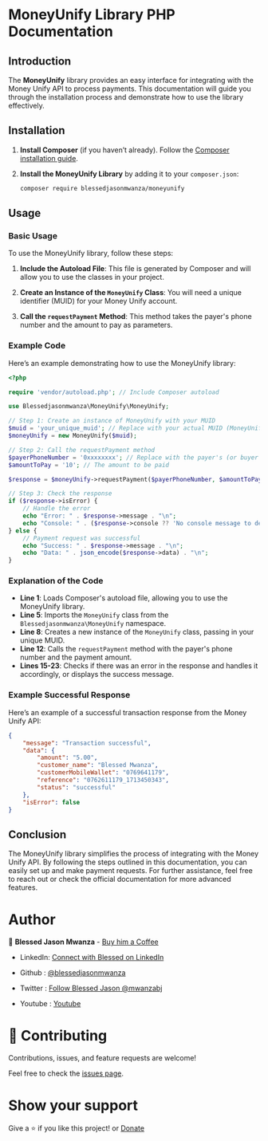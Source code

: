 # MoneyUnify Library PHP Documentation

## Introduction

The **MoneyUnify** library provides an easy interface for integrating with the Money Unify API to process payments. This documentation will guide you through the installation process and demonstrate how to use the library effectively.

## Installation

1. **Install Composer** (if you haven’t already). Follow the [Composer installation guide](https://getcomposer.org/download/).
2. **Install the MoneyUnify Library** by adding it to your `composer.json`:

   ```bash
   composer require blessedjasonmwanza/moneyunify
   ```

## Usage

### Basic Usage

To use the MoneyUnify library, follow these steps:

1. **Include the Autoload File**: This file is generated by Composer and will allow you to use the classes in your project.

2. **Create an Instance of the `MoneyUnify` Class**: You will need a unique identifier (MUID) for your Money Unify account.

3. **Call the `requestPayment` Method**: This method takes the payer's phone number and the amount to pay as parameters.

### Example Code

Here’s an example demonstrating how to use the MoneyUnify library:

```php
<?php

require 'vendor/autoload.php'; // Include Composer autoload

use Blessedjasonmwanza\MoneyUnify\MoneyUnify;

// Step 1: Create an instance of MoneyUnify with your MUID
$muid = 'your_unique_muid'; // Replace with your actual MUID (MoneyUnify ID / token)
$moneyUnify = new MoneyUnify($muid);

// Step 2: Call the requestPayment method
$payerPhoneNumber = '0xxxxxxxx'; // Replace with the payer's (or buyer of your product) phone number (10 digits phone number)
$amountToPay = '10'; // The amount to be paid

$response = $moneyUnify->requestPayment($payerPhoneNumber, $amountToPay);

// Step 3: Check the response
if ($response->isError) {
    // Handle the error
    echo "Error: " . $response->message . "\n";
    echo "Console: " . ($response->console ?? 'No console message to debug') . "\n";
} else {
    // Payment request was successful
    echo "Success: " . $response->message . "\n";
    echo "Data: " . json_encode($response->data) . "\n";
}
```

### Explanation of the Code

- **Line 1**: Loads Composer's autoload file, allowing you to use the MoneyUnify library.
- **Line 5**: Imports the `MoneyUnify` class from the `Blessedjasonmwanza\MoneyUnify` namespace.
- **Line 8**: Creates a new instance of the `MoneyUnify` class, passing in your unique MUID.
- **Line 12**: Calls the `requestPayment` method with the payer's phone number and the payment amount.
- **Lines 15-23**: Checks if there was an error in the response and handles it accordingly, or displays the success message.


### Example Successful Response

Here’s an example of a successful transaction response from the Money Unify API:

```json
{
    "message": "Transaction successful",
    "data": {
        "amount": "5.00",
        "customer_name": "Blessed Mwanza",
        "customerMobileWallet": "0769641179",
        "reference": "0762611179_1713450343",
        "status": "successful"
    },
    "isError": false
}
```
## Conclusion

The MoneyUnify library simplifies the process of integrating with the Money Unify API. By following the steps outlined in this documentation, you can easily set up and make payment requests. For further assistance, feel free to reach out or check the official documentation for more advanced features.


# Author

👤 **Blessed Jason Mwanza** - [Buy him a Coffee](https://www.buymeacoffee.com/mwanzabj) 

- LinkedIn: [Connect with Blessed on LinkedIn](https://www.linkedin.com/in/blessedjasonmwanza)

- Github : [@blessedjasonmwanza](https://github.com/blessedjasonmwanza)

- Twitter : [Follow Blessed Jason @mwanzabj](https://twitter.com/mwanzabj)

- Youtube : [Youtube](https://www.youtube.com/@blessedjasonmwanza)

# 🤝 Contributing

Contributions, issues, and feature requests are welcome!

Feel free to check the [issues page](https://github.com/blessedjasonmwanza/MoneyUnify/issues).
# Show your support

Give a ⭐️ if you like this project! or [Donate](https://www.buymeacoffee.com/mwanzabj) 
